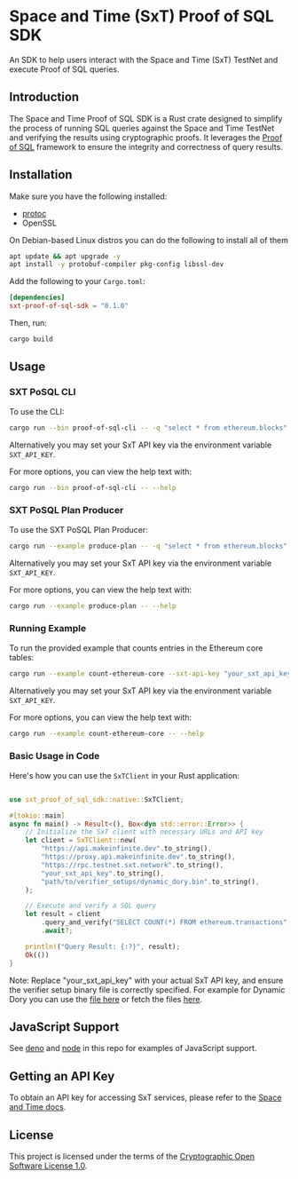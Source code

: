 # Space and Time (SxT) Proof of SQL SDK

An SDK to help users interact with the Space and Time (SxT) TestNet and execute Proof of SQL queries.

## Introduction

The Space and Time Proof of SQL SDK is a Rust crate designed to simplify the process of running SQL queries against the Space and Time TestNet and verifying the results using cryptographic proofs. It leverages the [Proof of SQL](https://github.com/spaceandtimelabs/sxt-proof-of-sql) framework to ensure the integrity and correctness of query results.

## Installation

Make sure you have the following installed:
- [protoc](https://protobuf.dev/installation/)
- OpenSSL

On Debian-based Linux distros you can do the following to install all of them
```bash
apt update && apt upgrade -y
apt install -y protobuf-compiler pkg-config libssl-dev
```

Add the following to your `Cargo.toml`:

```toml
[dependencies]
sxt-proof-of-sql-sdk = "0.1.0"
```
Then, run:

```bash
cargo build
```

## Usage
### SXT PoSQL CLI

To use the CLI:

```bash
cargo run --bin proof-of-sql-cli -- -q "select * from ethereum.blocks" --sxt-api-key "your_sxt_api_key"
```
Alternatively you may set your SxT API key via the environment variable `SXT_API_KEY`.

For more options, you can view the help text with:
```bash
cargo run --bin proof-of-sql-cli -- --help
```

### SXT PoSQL Plan Producer

To use the SXT PoSQL Plan Producer:

```bash
cargo run --example produce-plan -- -q "select * from ethereum.blocks" --sxt-api-key "your_sxt_api_key"
```
Alternatively you may set your SxT API key via the environment variable `SXT_API_KEY`.

For more options, you can view the help text with:
```bash
cargo run --example produce-plan -- --help
```

### Running Example

To run the provided example that counts entries in the Ethereum core tables:

```bash
cargo run --example count-ethereum-core --sxt-api-key "your_sxt_api_key"
```
Alternatively you may set your SxT API key via the environment variable `SXT_API_KEY`.

For more options, you can view the help text with:
```bash
cargo run --example count-ethereum-core -- --help
```

### Basic Usage in Code

Here's how you can use the `SxTClient` in your Rust application:

```rust

use sxt_proof_of_sql_sdk::native::SxTClient;

#[tokio::main]
async fn main() -> Result<(), Box<dyn std::error::Error>> {
    // Initialize the SxT client with necessary URLs and API key
    let client = SxTClient::new(
        "https://api.makeinfinite.dev".to_string(),
        "https://proxy.api.makeinfinite.dev".to_string(),
        "https://rpc.testnet.sxt.network".to_string(),
        "your_sxt_api_key".to_string(),
        "path/to/verifier_setups/dynamic_dory.bin".to_string(),
    );

    // Execute and verify a SQL query
    let result = client
        .query_and_verify("SELECT COUNT(*) FROM ethereum.transactions", "ethereum.transactions")
        .await?;

    println!("Query Result: {:?}", result);
    Ok(())
}
```

Note: Replace "your_sxt_api_key" with your actual SxT API key, and ensure the verifier setup binary file is correctly specified. For example for Dynamic Dory you can use the [file here](./verifier_setups/dynamic_dory.bin) or fetch the files [here](https://github.com/spaceandtimelabs/sxt-proof-of-sql/releases/tag/dory-prover-params-nu-16).

## JavaScript Support

See [deno](./examples/deno) and [node](./examples/node) in this repo for examples of JavaScript support.

## Getting an API Key

To obtain an API key for accessing SxT services, please refer to the [Space and Time docs](https://docs.spaceandtime.io/docs/accreditation-use-api-keys).

## License

This project is licensed under the terms of the [Cryptographic Open Software License 1.0](https://github.com/spaceandtimelabs/sxt-proof-of-sql-sdk/blob/main/LICENSE).